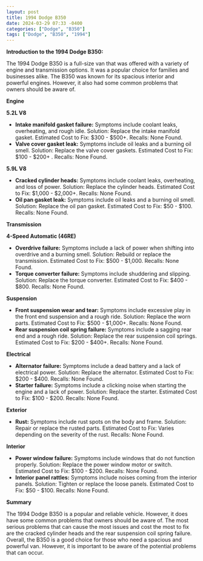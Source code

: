 ```yaml
---
layout: post
title: 1994 Dodge B350
date: 2024-03-29 07:33 -0400
categories: ["Dodge", "B350"]
tags: ["Dodge", "B350", "1994"]
---
```

**Introduction to the 1994 Dodge B350:**

The 1994 Dodge B350 is a full-size van that was offered with a variety of engine and transmission options. It was a popular choice for families and businesses alike. The B350 was known for its spacious interior and powerful engines. However, it also had some common problems that owners should be aware of.

**Engine**

**5.2L V8**

* **Intake manifold gasket failure:** Symptoms include coolant leaks, overheating, and rough idle. Solution: Replace the intake manifold gasket. Estimated Cost to Fix: $300 - $500+. Recalls: None Found.
* **Valve cover gasket leak:** Symptoms include oil leaks and a burning oil smell. Solution: Replace the valve cover gaskets. Estimated Cost to Fix: $100 - $200+ . Recalls: None Found.

**5.9L V8**

* **Cracked cylinder heads:** Symptoms include coolant leaks, overheating, and loss of power. Solution: Replace the cylinder heads. Estimated Cost to Fix: $1,000 - $2,000+. Recalls: None Found.
* **Oil pan gasket leak:** Symptoms include oil leaks and a burning oil smell. Solution: Replace the oil pan gasket. Estimated Cost to Fix: $50 - $100. Recalls: None Found.

**Transmission**

**4-Speed Automatic (46RE)**

* **Overdrive failure:** Symptoms include a lack of power when shifting into overdrive and a burning smell. Solution: Rebuild or replace the transmission. Estimated Cost to Fix: $500 - $1,000. Recalls: None Found.
* **Torque converter failure:** Symptoms include shuddering and slipping. Solution: Replace the torque converter. Estimated Cost to Fix: $400 - $800. Recalls: None Found.

**Suspension**

* **Front suspension wear and tear:** Symptoms include excessive play in the front end suspension and a rough ride. Solution: Replace the worn parts. Estimated Cost to Fix: $500 - $1,000+. Recalls: None Found.
* **Rear suspension coil spring failure:** Symptoms include a sagging rear end and a rough ride. Solution: Replace the rear suspension coil springs. Estimated Cost to Fix: $200 - $400+. Recalls: None Found.

**Electrical**

* **Alternator failure:** Symptoms include a dead battery and a lack of electrical power. Solution: Replace the alternator. Estimated Cost to Fix: $200 - $400. Recalls: None Found.
* **Starter failure:** Symptoms include a clicking noise when starting the engine and a lack of power. Solution: Replace the starter. Estimated Cost to Fix: $100 - $200. Recalls: None Found.

**Exterior**

* **Rust:** Symptoms include rust spots on the body and frame. Solution: Repair or replace the rusted parts. Estimated Cost to Fix: Varies depending on the severity of the rust. Recalls: None Found.

**Interior**

* **Power window failure:** Symptoms include windows that do not function properly. Solution: Replace the power window motor or switch. Estimated Cost to Fix: $100 - $200. Recalls: None Found.
* **Interior panel rattles:** Symptoms include noises coming from the interior panels. Solution: Tighten or replace the loose panels. Estimated Cost to Fix: $50 - $100. Recalls: None Found.

**Summary**

The 1994 Dodge B350 is a popular and reliable vehicle. However, it does have some common problems that owners should be aware of. The most serious problems that can cause the most issues and cost the most to fix are the cracked cylinder heads and the rear suspension coil spring failure. Overall, the B350 is a good choice for those who need a spacious and powerful van. However, it is important to be aware of the potential problems that can occur.
